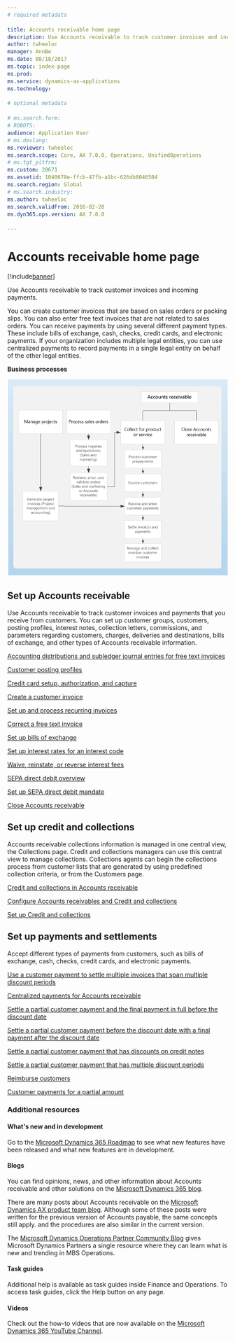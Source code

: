 ```yaml
---
# required metadata

title: Accounts receivable home page
description: Use Accounts receivable to track customer invoices and incoming payments.
author: twheeloc
manager: AnnBe
ms.date: 08/18/2017
ms.topic: index-page
ms.prod: 
ms.service: dynamics-ax-applications
ms.technology: 

# optional metadata

# ms.search.form: 
# ROBOTS: 
audience: Application User
# ms.devlang: 
ms.reviewer: twheeloc
ms.search.scope: Core, AX 7.0.0, Operations, UnifiedOperations
# ms.tgt_pltfrm: 
ms.custom: 20671
ms.assetid: 1040678e-ffcb-47fb-a1bc-626db8046504
ms.search.region: Global
# ms.search.industry: 
ms.author: twheeloc
ms.search.validFrom: 2016-02-28
ms.dyn365.ops.version: AX 7.0.0

---
```


# Accounts receivable home page

[!include[banner](../includes/banner.md)]


Use Accounts receivable to track customer invoices and incoming payments. 

You can create customer invoices that are based on sales orders or packing slips. You can also enter free text invoices that are not 
related to sales orders. You can receive payments by using several different payment types. These include bills of exchange, cash, 
checks, credit cards, and electronic payments. If your organization includes multiple legal entities, you can use centralized payments 
to record payments in a single legal entity on behalf of the other legal entities.


**Business processes**

[![Business process](./media/AR-process.PNG)](./media/AR-process.PNG)

## Set up Accounts receivable

Use Accounts receivable to track customer invoices and payments that you receive from customers. You can set up customer groups, customers, posting profiles, interest notes, collection letters, commissions, and parameters regarding customers, charges, deliveries and destinations, bills of exchange, and other types of Accounts receivable information. 

[Accounting distributions and subledger journal entries for free text invoices](accounting-distributions-subledger-journal-entries-free-text-invoices.md)

[Customer posting profiles](customer-posting-profiles.md)

[Credit card setup, authorization, and capture](credit-card-authorizations.md)

[Create a customer invoice](configure-customer-invoices.md)

[Set up and process recurring invoices](set-up-process-recurring-invoices.md)

[Correct a free text invoice](correct-free-text-invoice.md)

[Set up bills of exchange](set-up-bills-exchange.md)

[Set up interest rates for an interest code](set-up-interest-rates-interest-code.md)

[Waive, reinstate, or reverse interest fees](waive-reinstate-reverse-interest-fees.md)

[SEPA direct debit overview](sepa-direct-debit-overview.md)

[Set up SEPA direct debit mandate](sepa-direct-debit-mandate.md)

[Close Accounts receivable](close-accounts-receivable.md)

## Set up credit and collections

Accounts receivable collections information is managed in one central view, the Collections page. Credit and collections managers can use this central view to manage collections. Collections agents can begin the collections process from customer lists that are generated by using predefined collection criteria, or from the Customers page.

[Credit and collections in Accounts receivable](collections-credit-accounts-receivable.md)

[Configure Accounts receivables and Credit and collections](accounts-receivables-set-up-overview.md)

[Set up Credit and collections](set-up-collections.md)

## Set up payments and settlements

Accept different types of payments from customers, such as bills of exchange, cash, checks, credit cards, and electronic payments. 

[Use a customer payment to settle multiple invoices that span multiple discount periods](customer-payment-settle-multiple-invoices-multiple-discount-periods.md)

[Centralized payments for Accounts receivable](centralized-payments-accounts-receivable.md)

[Settle a partial customer payment and the final payment in full before the discount date](../accounts-payable/settle-partial-customer-payment-or-final-payment-before-discount.md)

[Settle a partial customer payment before the discount date with a final payment after the discount date](settle-partial-customer-payment-before-discount-or-final-payment-after.md)

[Settle a partial customer payment that has discounts on credit notes](settle-partial-customer-payment-discounts-credit-notes.md)

[Settle a partial customer payment that has multiple discount periods](settle-partial-customer-payment-multiple-discount-periods.md)

[Reimburse customers](reimburse-customers.md)

[Customer payments for a partial amount](customer-payments-partial-amount.md)

### Additional resources

#### What's new and in development

Go to the [Microsoft Dynamics 365 Roadmap](https://roadmap.dynamics.com/) to see what new features have been released and what new features are in development. 

#### Blogs

You can find opinions, news, and other information about Accounts receivable and other solutions on the [Microsoft Dynamics 365 blog](https://community.dynamics.com/b/msftdynamicsblog?c=Enterprise).

There are many posts about Accounts receivable on the [Microsoft Dynamics AX product team blog](https://blogs.msdn.microsoft.com/dax/). Although some of these posts were written for the previous version of Accounts payable, the same concepts still apply. and the procedures are also similar in the current version.

The [Microsoft Dynamics Operations Partner Community Blog](https://community.dynamics.com/partner/b/operationspartnercommunityblog) gives Microsoft Dynamics Partners a single resource where they can learn what is new and trending in MBS Operations.

#### Task guides
Additional help is available as task guides inside Finance and Operations. To access task guides, click the Help button on any page.

#### Videos

Check out the how-to videos that are now available on the [Microsoft Dynamics 365 YouTube Channel](https://www.youtube.com/channel/UCJGCg4rB3QSs8y_1FquelBQ).







